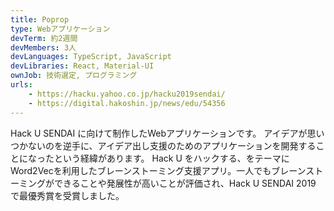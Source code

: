 ```yaml
---
title: Poprop
type: Webアプリケーション
devTerm: 約2週間
devMembers: 3人
devLanguages: TypeScript, JavaScript
devLibraries: React, Material-UI
ownJob: 技術選定, プログラミング
urls:
    - https://hacku.yahoo.co.jp/hacku2019sendai/
    - https://digital.hakoshin.jp/news/edu/54356
---
```


Hack U SENDAI に向けて制作したWebアプリケーションです。
アイデアが思いつかないのを逆手に、アイデア出し支援のためのアプリケーションを開発することになったという経緯があります。
Hack U をハックする、をテーマにWord2Vecを利用したブレーンストーミング支援アプリ。一人でもブレーンストーミングができることや発展性が高いことが評価され、Hack U SENDAI 2019 で最優秀賞を受賞しました。